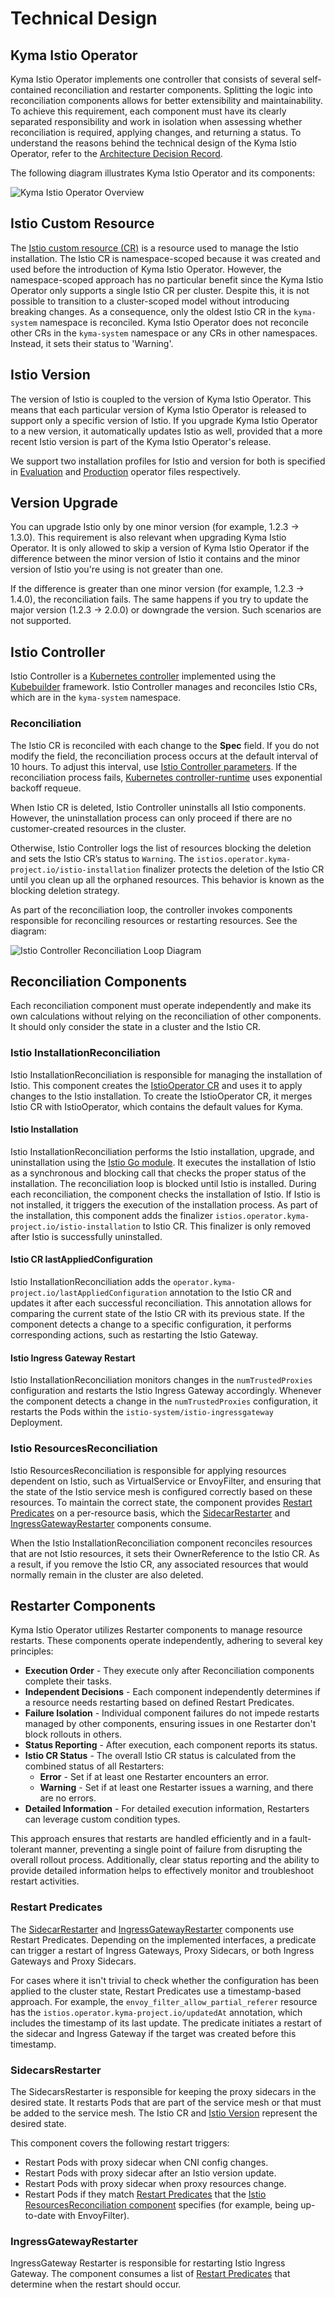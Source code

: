 # Technical Design

## Kyma Istio Operator

Kyma Istio Operator implements one controller that consists of several self-contained reconciliation and restarter components. Splitting the logic into reconciliation components allows for 
better extensibility and maintainability. To achieve this requirement, each component must have its clearly separated responsibility and work in isolation when assessing whether reconciliation is required, applying changes, and returning a status.
To understand the reasons behind the technical design of the Kyma Istio Operator, refer to the [Architecture Decision Record](https://github.com/kyma-project/istio/issues/135).

The following diagram illustrates Kyma Istio Operator and its components:

![Kyma Istio Operator Overview](../assets/istio-operator-overview.svg)

## Istio Custom Resource

The [Istio custom resource (CR)](../user/04-00-istio-custom-resource.md) is a resource used to manage the Istio installation. The Istio CR is namespace-scoped because it was created and used before the introduction of Kyma Istio Operator.
However, the namespace-scoped approach has no particular benefit since the Kyma Istio Operator only supports a single Istio CR per cluster. Despite this, it is not possible to transition to a cluster-scoped model without introducing breaking changes.
As a consequence, only the oldest Istio CR in the `kyma-system` namespace is reconciled. Kyma Istio Operator does not reconcile other CRs in the `kyma-system` namespace or any CRs in other namespaces. Instead, it sets their status to 'Warning'.


## Istio Version

The version of Istio is coupled to the version of Kyma Istio Operator. This means that each particular version of Kyma Istio Operator is released to support only a specific version of Istio.
If you upgrade Kyma Istio Operator to a new version, it automatically updates Istio as well, provided that a more recent Istio version is part of the Kyma Istio Operator's release.

We support two installation profiles for Istio and version for both is specified in [Evaluation](https://github.com/kyma-project/istio/blob/main/internal/istiooperator/istio-operator-light.yaml) and [Production](https://github.com/kyma-project/istio/blob/main/internal/istiooperator/istio-operator.yaml) operator files respectively.

## Version Upgrade

You can upgrade Istio only by one minor version (for example, 1.2.3 -> 1.3.0). This requirement is also relevant when upgrading Kyma Istio Operator.
It is only allowed to skip a version of Kyma Istio Operator if the difference between the minor version of Istio it contains and the minor version of Istio you're using is not greater than one.

If the difference is greater than one minor version (for example, 1.2.3 -> 1.4.0), the reconciliation fails.
The same happens if you try to update the major version (1.2.3 -> 2.0.0) or downgrade the version. Such scenarios are not supported.

## Istio Controller

Istio Controller is a [Kubernetes controller](https://kubernetes.io/docs/concepts/architecture/controller/) implemented using the [Kubebuilder](https://book.kubebuilder.io/) framework.
Istio Controller manages and reconciles Istio CRs, which are in the `kyma-system` namespace.

### Reconciliation
The Istio CR is reconciled with each change to the **Spec** field. If you do not modify the field, the reconciliation process occurs at the default interval of 10 hours.
To adjust this interval, use [Istio Controller parameters](../user/technical-reference/05-00-istio-controller-parameters.md).
If the reconciliation process fails, [Kubernetes controller-runtime](https://pkg.go.dev/sigs.k8s.io/controller-runtime) uses exponential backoff requeue.

When Istio CR is deleted, Istio Controller uninstalls all Istio components. However, the uninstallation process can only proceed if there are no customer-created resources in the cluster.

Otherwise, Istio Controller logs the list of resources blocking the deletion and sets the Istio CR’s status to `Warning`.
The `istios.operator.kyma-project.io/istio-installation` finalizer protects the deletion of the Istio CR until you clean up all the orphaned resources. This behavior is known as the blocking deletion strategy.

As part of the reconciliation loop, the controller invokes components responsible for reconciling resources or restarting resources.
See the diagram:

![Istio Controller Reconciliation Loop Diagram](../assets/istio-controller-reconciliation-loop.svg)

## Reconciliation Components

Each reconciliation component must operate independently and make its own calculations without relying on the reconciliation of other components. It should only consider the state in a cluster and the Istio CR.

### Istio InstallationReconciliation

Istio InstallationReconciliation is responsible for managing the installation of Istio. This component creates the [IstioOperator CR](https://istio.io/latest/docs/reference/config/istio.operator.v1alpha1/) and uses it to apply changes to the Istio installation.
To create the IstioOperator CR, it merges Istio CR with IstioOperator, which contains the default values for Kyma.

#### Istio Installation

Istio InstallationReconciliation performs the Istio installation, upgrade, and uninstallation using the [Istio Go module](https://github.com/istio/istio).
It executes the installation of Istio as a synchronous and blocking call that checks the proper status of the installation. The reconciliation loop is blocked until Istio is installed.
During each reconciliation, the component checks the installation of Istio. If Istio is not installed, it triggers the execution of the installation process.
As part of the installation, this component adds the finalizer `istios.operator.kyma-project.io/istio-installation` to Istio CR. This finalizer is only removed after Istio is successfully uninstalled.

#### Istio CR lastAppliedConfiguration
Istio InstallationReconciliation adds the `operator.kyma-project.io/lastAppliedConfiguration` annotation to the Istio CR and
updates it after each successful reconciliation. This annotation allows for comparing the current state of the Istio CR with its previous state.
If the component detects a change to a specific configuration, it performs corresponding actions, such as restarting the Istio Gateway.

#### Istio Ingress Gateway Restart
Istio InstallationReconciliation monitors changes in the `numTrustedProxies` configuration and restarts the Istio Ingress Gateway accordingly.
Whenever the component detects a change in the `numTrustedProxies` configuration, it restarts the Pods within the `istio-system/istio-ingressgateway` Deployment.

### Istio ResourcesReconciliation

Istio ResourcesReconciliation is responsible for applying resources dependent on Istio, such as VirtualService or EnvoyFilter, and ensuring that the state of the Istio service mesh is configured correctly based on these resources.
To maintain the correct state, the component provides [Restart Predicates](#restart-predicates) on a per-resource basis, which the [SidecarRestarter](#sidecarsrestarter) and [IngressGatewayRestarter](#ingressgatewayrestarter) components consume.

When the Istio InstallationReconciliation component reconciles resources that are not Istio resources, it sets their OwnerReference to the Istio CR.
As a result, if you remove the Istio CR, any associated resources that would normally remain in the cluster are also deleted.

## Restarter Components

Kyma Istio Operator utilizes Restarter components to manage resource restarts. These components operate independently, adhering to several key principles:

- **Execution Order** - They execute only after Reconciliation components complete their tasks.
- **Independent Decisions** - Each component independently determines if a resource needs restarting based on defined Restart Predicates.
- **Failure Isolation** - Individual component failures do not impede restarts managed by other components, ensuring issues in one Restarter don't block rollouts in others.
- **Status Reporting** - After execution, each component reports its status.
- **Istio CR Status** - The overall Istio CR status is calculated from the combined status of all Restarters:
  - **Error** - Set if at least one Restarter encounters an error.
  - **Warning** - Set if at least one Restarter issues a warning, and there are no errors.
- **Detailed Information** - For detailed execution information, Restarters can leverage custom condition types.

This approach ensures that restarts are handled efficiently and in a fault-tolerant manner, preventing a single point of failure from disrupting the overall rollout process. 
Additionally, clear status reporting and the ability to provide detailed information helps to effectively monitor and troubleshoot restart activities.

### Restart Predicates

The [SidecarRestarter](#sidecarsrestarter) and [IngressGatewayRestarter](#ingressgatewayrestarter)  components use Restart Predicates.
Depending on the implemented interfaces, a predicate can trigger a restart of Ingress Gateways, Proxy Sidecars, or both Ingress Gateways and Proxy Sidecars.

For cases where it isn't trivial to check whether the configuration has been applied to the cluster state, Restart Predicates use a timestamp-based approach. For example, the `envoy_filter_allow_partial_referer` resource has the `istios.operator.kyma-project.io/updatedAt` annotation, which includes the timestamp of its last update.
The predicate initiates a restart of the sidecar and Ingress Gateway if the target was created before this timestamp.

### SidecarsRestarter

The SidecarsRestarter is responsible for keeping the proxy sidecars in the desired state. It restarts Pods that are part of the service mesh or
that must be added to the service mesh.
The Istio CR and [Istio Version](#istio-version) represent the desired state.

This component covers the following restart triggers:

- Restart Pods with proxy sidecar when CNI config changes.
- Restart Pods with proxy sidecar after an Istio version update.
- Restart Pods with proxy sidecar when proxy resources change.
- Restart Pods if they match [Restart Predicates](#restart-predicates) that the [Istio ResourcesReconciliation component](#istio-resourcesreconciliation) specifies (for example, being up-to-date with EnvoyFilter).

### IngressGatewayRestarter

IngressGateway Restarter is responsible for restarting Istio Ingress Gateway. The component consumes a list of [Restart Predicates](#restart-predicates) that determine when the restart should occur.
